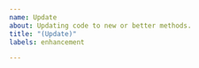 ```yaml
---
name: Update
about: Updating code to new or better methods.
title: "(Update)"
labels: enhancement

---
```




